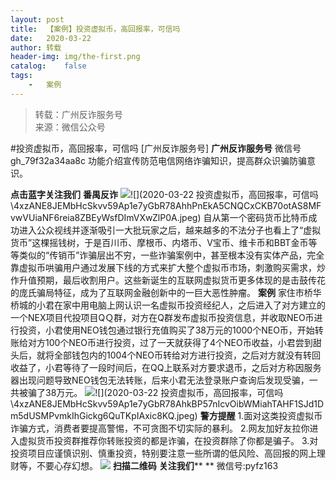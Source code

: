 ```yaml
---
layout:	post
title:	【案例】投资虚拟币，高回报率，可信吗
date:	2020-03-22
author:	转载
header-img:	img/the-first.png
catalog:	false
tags:
	-	案例
---
```


<blockquote><p>转载：广州反诈服务号<br>
来源：微信公众号</p></blockquote>

#投资虚拟币，高回报率，可信吗
[广州反诈服务号]
**广州反诈服务号**
微信号gh_79f32a34aa8c
功能介绍宣传防范电信网络诈骗知识，提高群众识骗防骗意识。

**点击蓝字关注我们**
**番禺反诈**
![]({{site.baseurl}}/postimg/W4fgXGYqCq0d3O3icCKlJXX7hnDdcLVMOVog79tfqgA8AhjExibF3t1ohiaa0iaxh6LWUMoLM6e6QpYGe8nNFZZG7g.gif)![](2020-03-22
投资虚拟币，高回报率，可信吗\\4xzANE8JEMbHcSkvv59Ap1e7yGbR78AhhPnEkA5CNQCxCKB70otAS8MFvwVUiaNF6reia8ZBEyWsfDImVXwZlP0A.jpeg)
自从第一个密码货币比特币成功进入公众视线并逐渐吸引一大批玩家之后，越来越多的不法分子也看上了“虚拟货币”这棵摇钱树，于是百川币、摩根币、内塔币、V宝币、维卡币和BBT金币等等类似的“传销币”诈骗层出不穷，一些诈骗案例中，甚至根本没有实体产品，完全靠虚拟币哄骗用户通过发展下线的方式来扩大整个虚拟币市场，刺激购买需求，炒作升值预期，最后收割用户。这些新诞生的互联网虚拟货币更多体现的是击鼓传花的庞氏骗局特征，成为了互联网金融创新中的一巨大恶性肿瘤。
**案例**
家住市桥华桥城的小君在家中用电脑上网认识一名虚拟币投资经纪人，之后进入了对方建立的一个NEX项目代投项目QＱ群，对方在Q群发布虚拟币投资信息，并收取NEO币进行投资，小君使用NEO钱包通过银行充值购买了38万元的1000个NEO币，开始转账给对方100个NEO币进行投资，过了一天就获得了4个NEO币收益，小君尝到甜头后，就将全部钱包内的1004个NEO币转给对方进行投资，之后对方就没有转回收益了，小君等待了一段时间后，在QQ上联系对方要求退币，之后对方称因服务器出现问题导致NEO钱包无法转账，后来小君无法登录账户查询后发现受骗，一共被骗了38万元。
![]({{site.baseurl}}/postimg/4xzANE8JEMbHcSkvv59Ap1e7yGbR78AhJU3PsuJvIalkM5NQhdkqk0zXVIyv4lBic0LYWK3WvVv3pP0XI0Lm96Q.jpeg)![](2020-03-22
投资虚拟币，高回报率，可信吗\\4xzANE8JEMbHcSkvv59Ap1e7yGbR78AhkBP57nIcvOibWMiahTAHF1SJd1Dm5dUSMPvmkIhGickg6QuTKpIAxic8KQ.jpeg)
**警方提醒**
1.面对这类投资虚拟币诈骗方式，消费者要提高警惕，不可贪图不切实际的暴利。
2.网友加好友拉你进入虚拟货币投资群推荐你转账投资的都是诈骗，在投资群除了你都是骗子。
3.对投资项目应谨慎识别、慎重投资，特别要注意一些所谓的低风险、高回报的网上理财等，不要心存幻想。
![]({{site.baseurl}}/postimg/4xzANE8JEMbHcSkvv59Ap1e7yGbR78AhuYZhajQLBS3PI8K6ZBcib1ibmP884QYmWVmnkosSib6zCEXeG05MbJoMw.jpeg)
**扫描二维码**
**关注我们****
**
微信号:pyfz163
